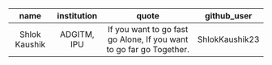 |      name     | institution |                                quote                                |   github_user  |  
|:-------------:|:-----------:|:-------------------------------------------------------------------:|:--------------:|
| Shlok Kaushik | ADGITM, IPU | If you want to go fast go Alone, If you want to go far go Together. | ShlokKaushik23 |  
